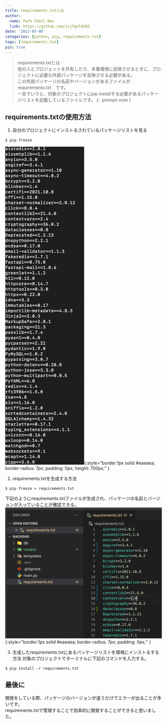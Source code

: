 ```yaml
---
title: requirements.txtとは
author:
  name: Park Cheol Hwi
  link: https://github.com/jcjfgnl9205
date: '2022-05-08'
categories: [python, pip, requirements.txt]
tags: [requirements.txt]
pin: true
---
```


  > requirements.txtとは  
    他の人とプロジェットを共有したり、本番環境に反映させるときに、プロジェクトに必要な外部パッケージを反映させる必要がある。  
  この外部パッケージの名前やバージョンがあるファイルが requirements.txt　です。  
  一言でいうと、対象のプロジェクトにpip installする必要があるパッケージリストを記載しているファイルです。
  {: .prompt-note }  

## requirements.txtの使用方法

1. 自分のプロジェクトにインストるされているパッケージリストを見る  
```console
$ pip freeze
```
![freeze1](/assets/img/20220508/pip-freeze.png){:style="border:1px solid #eaeaea; border-radius: 7px; padding: 0px; height: 700px;" }  

2. requirements.txtを生成する方法  
```console
$ pip freeze > requirements.txt
```  
下記のようにrequirements.txtファイルが生成され、パッケージの名前とバージョンが入っていることが確認できる。  
![freeze2](/assets/img/20220508/pip-freeze2.png){:style="border:1px solid #eaeaea; border-radius: 7px; padding: 0px;" }  

3. 生成したrequirements.txtにあるパッケージリストを環境にインストるする方法
    対象のプロジェクトでターミナルに下記のコマンドを入力する。
```console
$ pip install -r requirements.txt
```  

## 最後に
開発をしている際、パッケージのバージョンが違うだけでエラーが出ることが多いです。  
requirements.txtで管理することで効率的に開発することができると思いました。
